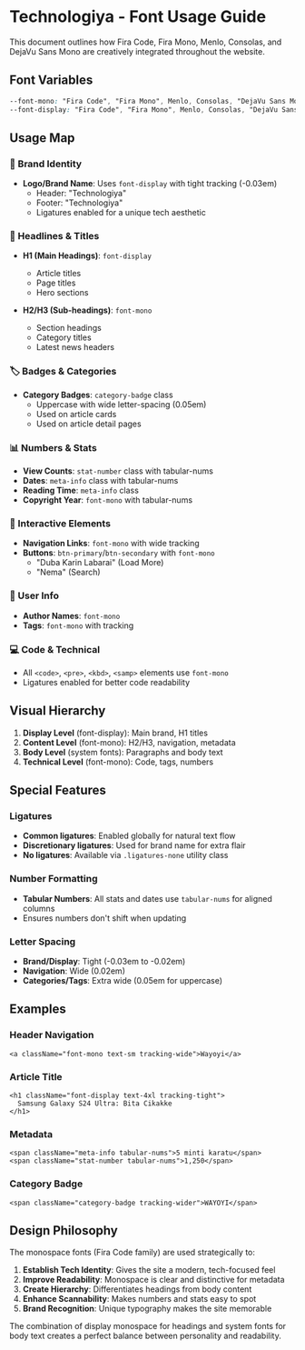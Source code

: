 # Technologiya - Font Usage Guide

This document outlines how Fira Code, Fira Mono, Menlo, Consolas, and DejaVu Sans Mono are creatively integrated throughout the website.

## Font Variables

```css
--font-mono: "Fira Code", "Fira Mono", Menlo, Consolas, "DejaVu Sans Mono", monospace
--font-display: "Fira Code", "Fira Mono", Menlo, Consolas, "DejaVu Sans Mono", monospace
```

## Usage Map

### 🎯 Brand Identity
- **Logo/Brand Name**: Uses `font-display` with tight tracking (-0.03em)
  - Header: "Technologiya"
  - Footer: "Technologiya"
  - Ligatures enabled for a unique tech aesthetic

### 📰 Headlines & Titles
- **H1 (Main Headings)**: `font-display` 
  - Article titles
  - Page titles
  - Hero sections
  
- **H2/H3 (Sub-headings)**: `font-mono`
  - Section headings
  - Category titles
  - Latest news headers

### 🏷️ Badges & Categories
- **Category Badges**: `category-badge` class
  - Uppercase with wide letter-spacing (0.05em)
  - Used on article cards
  - Used on article detail pages
  
### 📊 Numbers & Stats
- **View Counts**: `stat-number` class with tabular-nums
- **Dates**: `meta-info` class with tabular-nums
- **Reading Time**: `meta-info` class
- **Copyright Year**: `font-mono` with tabular-nums

### 🔘 Interactive Elements
- **Navigation Links**: `font-mono` with wide tracking
- **Buttons**: `btn-primary`/`btn-secondary` with `font-mono`
  - "Duba Ƙarin Labarai" (Load More)
  - "Nema" (Search)
  
### 👤 User Info
- **Author Names**: `font-mono`
- **Tags**: `font-mono` with tracking

### 💻 Code & Technical
- All `<code>`, `<pre>`, `<kbd>`, `<samp>` elements use `font-mono`
- Ligatures enabled for better code readability

## Visual Hierarchy

1. **Display Level** (font-display): Main brand, H1 titles
2. **Content Level** (font-mono): H2/H3, navigation, metadata
3. **Body Level** (system fonts): Paragraphs and body text
4. **Technical Level** (font-mono): Code, tags, numbers

## Special Features

### Ligatures
- **Common ligatures**: Enabled globally for natural text flow
- **Discretionary ligatures**: Used for brand name for extra flair
- **No ligatures**: Available via `.ligatures-none` utility class

### Number Formatting
- **Tabular Numbers**: All stats and dates use `tabular-nums` for aligned columns
- Ensures numbers don't shift when updating

### Letter Spacing
- **Brand/Display**: Tight (-0.03em to -0.02em)
- **Navigation**: Wide (0.02em)
- **Categories/Tags**: Extra wide (0.05em for uppercase)

## Examples

### Header Navigation
```tsx
<a className="font-mono text-sm tracking-wide">Wayoyi</a>
```

### Article Title
```tsx
<h1 className="font-display text-4xl tracking-tight">
  Samsung Galaxy S24 Ultra: Bita Cikakke
</h1>
```

### Metadata
```tsx
<span className="meta-info tabular-nums">5 minti karatu</span>
<span className="stat-number tabular-nums">1,250</span>
```

### Category Badge
```tsx
<span className="category-badge tracking-wider">WAYOYI</span>
```

## Design Philosophy

The monospace fonts (Fira Code family) are used strategically to:
1. **Establish Tech Identity**: Gives the site a modern, tech-focused feel
2. **Improve Readability**: Monospace is clear and distinctive for metadata
3. **Create Hierarchy**: Differentiates headings from body content
4. **Enhance Scannability**: Makes numbers and stats easy to spot
5. **Brand Recognition**: Unique typography makes the site memorable

The combination of display monospace for headings and system fonts for body text creates a perfect balance between personality and readability.
